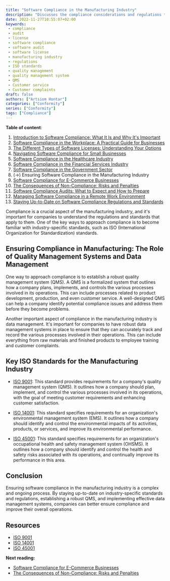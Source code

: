 ```yaml
---
title: "Software Compliance in the Manufacturing Industry"
description: "Discusses the compliance considerations and regulations that apply to the manufacturing industry"
date: 2022-11-27T10:55:07+02:00
keywords:
 - compliance
 - audit
 - license
 - software compliance
 - software audit
 - software license
 - manufacturing industry
 - regulations
 - ISO standards
 - quality management
 - quality management system 
 - QMS
 - Customer service
 - Customer complaints
draft: false
authors: ["Artsiom Hontar"]
categories: ["Conformity"]
series: ["Conformity"]
tags: ["Compliance"]
---
```


**Table of content**:
1. [Introduction to Software Compliance: What It Is and Why It's Important](/learnings/conformity/introduction-to-software-compliance/)
2. [Software Compliance in the Workplace: A Practical Guide for Businesses](/learnings/conformity/software-compliance-practical-guide/)
3. [The Different Types of Software Licenses: Understanding Your Options](/learnings/conformity/different-types-of-software-licenses/)
4. [Navigating Software Compliance for Small Businesses](/learnings/conformity/software-compliance-for-small-business/)
5. [Software Compliance in the Healthcare Industry](/learnings/conformity/software-compliance-for-healthcare/)
6. [Software Compliance in the Financial Services Industry](/learnings/conformity/software-compliance-for-financial-services/)
7. [Software Compliance in the Government Sector](/learnings/conformity/software-compliance-for-government-sector/)
8. (->) Ensuring Software Compliance in the Manufacturing Industry
9. [Software Compliance for E-Commerce Businesses](/learnings/conformity/software-compliance-for-e-commerce/)
10. [The Consequences of Non-Compliance: Risks and Penalties](/learnings/conformity/consequences-of-non-compliance/)
11. [Software Compliance Audits: What to Expect and How to Prepare](/learnings/conformity/software-compliance-audits/)
12. [Managing Software Compliance in a Remote Work Environment](/learnings/conformity/software-compliance-in-remote-work/)
13. [Staying Up-to-Date on Software Compliance Regulations and Standards](/learnings/conformity/staying-up-to-date-on-software-compliance/)

Compliance is a crucial aspect of the manufacturing industry, and it's important for companies to understand the regulations and standards that apply to them. One of the key ways to approach compliance is to become familiar with industry-specific standards, such as ISO (International Organization for Standardization) standards.

## Ensuring Compliance in Manufacturing: The Role of Quality Management Systems and Data Management
One way to approach compliance is to establish a robust quality management system (QMS). A QMS is a formalized system that outlines how a company plans, implements, and controls the various processes involved in its operations. This can include processes related to product development, production, and even customer service. A well-designed QMS can help a company identify potential compliance issues and address them before they become problems.

Another important aspect of compliance in the manufacturing industry is data management. It's important for companies to have robust data management systems in place to ensure that they can accurately track and record the various processes involved in their operations. This can include everything from raw materials and finished products to employee training and customer complaints.

## Key ISO Standards for the Manufacturing Industry

- [ISO 9001](https://www.iso.org/iso-9001-quality-management.html): This standard provides requirements for a company's quality management system (QMS). It outlines how a company should plan, implement, and control the various processes involved in its operations, with the goal of meeting customer requirements and enhancing customer satisfaction.

- [ISO 14001](https://www.iso.org/iso-14001-environmental-management.html): This standard specifies requirements for an organization's environmental management system (EMS). It outlines how a company should identify and control the environmental impacts of its activities, products, or services, and improve its environmental performance.

- [ISO 45001](https://www.iso.org/standard/63787.html): This standard specifies requirements for an organization's occupational health and safety management system (OHSMS). It outlines how a company should identify and control the health and safety risks associated with its operations, and continually improve its performance in this area.

## Conclusion
Ensuring software compliance in the manufacturing industry is a complex and ongoing process. By staying up-to-date on industry-specific standards and regulations, establishing a robust QMS, and implementing effective data management systems, companies can better ensure compliance and improve their overall operations.

## Resources
- [ISO 9001](https://www.iso.org/iso-9001-quality-management.html)
- [ISO 14001](https://www.iso.org/iso-14001-environmental-management.html)
- [ISO 45001](https://www.iso.org/standard/63787.html)

**Next reading:**
- [Software Compliance for E-Commerce Businesses](/learnings/conformity/software-compliance-for-e-commerce/)
- [The Consequences of Non-Compliance: Risks and Penalties](/learnings/conformity/consequences-of-non-compliance/)